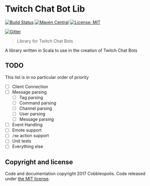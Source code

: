 # Twitch Chat Bot Lib
[![Build Status](https://travis-ci.org/CobbleStoneStudios/TwitchChatBot.svg?branch=master)](https://travis-ci.org/CobbleStoneStudios/TwitchChatBot)
[![Maven Central](https://maven-badges.herokuapp.com/maven-central/com.github.cobblestonestudios/twitchchatbot/badge.svg?style=flat)](https://maven-badges.herokuapp.com/maven-central/cz.jirutka.rsql/rsql-parser)
[![License: MIT](https://img.shields.io/badge/License-MIT-blue.svg?style=flat)](https://opensource.org/licenses/MIT)

[![Gitter](https://img.shields.io/gitter/room/gitterHQ/gitter.svg)](https://gitter.im/TwitchChatBot/Lobby?utm_source=badge&utm_medium=badge&utm_campaign=pr-badge&utm_content=badge)
> Library for Twitch Chat Bots

A library written in Scala to use in the creation of Twitch Chat Bots

## TODO
This list is in no particular order of priority

- [ ] Client Connection
- [ ] Message parsing
    - [ ] Tag parsing
    - [ ] Command parsing
    - [ ] Channel parsing
    - [ ] User parsing
    - [ ] Message parsing
- [ ] Event Handling
- [ ] Emote support
- [ ] `/me` action support
- [ ] Unit tests
- [ ] Everything else

## Copyright and license

Code and documentation copyright 2017 Cobbleopolis. Code released under [the MIT license](https://github.com/Cobbleopolis/TwitchChatBot/blob/master/LICENSE).